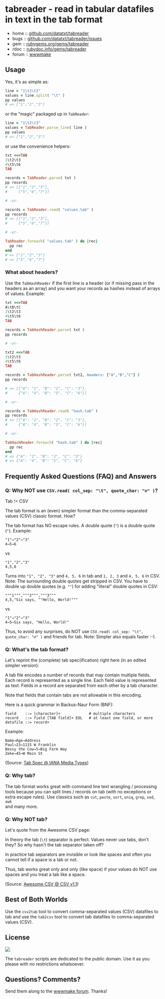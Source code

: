 # tabreader - read in tabular datafiles in text in the tab format

* home  :: [github.com/datatxt/tabreader](https://github.com/datatxt/tabreader)
* bugs  :: [github.com/datatxt/tabreader/issues](https://github.com/datatxt/tabreader/issues)
* gem   :: [rubygems.org/gems/tabreader](https://rubygems.org/gems/tabreader)
* rdoc  :: [rubydoc.info/gems/tabreader](http://rubydoc.info/gems/tabreader)
* forum :: [wwwmake](http://groups.google.com/group/wwwmake)


## Usage

Yes, it's as simple as:

``` ruby
line = "1\t2\t3"
values = line.split( "\t" )
pp values
# => ["1","2","3"]
```

or the "magic" packaged up in `TabReader`:

``` ruby
line = "1\t2\t3"
values = TabReader.parse_line( line )
pp values
# => ["1","2","3"]
```

or use the convenience helpers:

``` ruby
txt <<=TAB
1\t2\t3
4\t5\t6
TAB

records = TabReader.parse( txt )
pp records
# => [["1","2","3"],
#     ["5","6","7"]]

# -or-

records = TabReader.read( "values.tab" )
pp records
# => [["1","2","3"],
#     ["5","6","7"]]

# -or-

TabReader.foreach( "values.tab" ) do |rec|
  pp rec
end
# => ["1","2","3"]
# => ["5","6","7"]
```


### What about headers?

Use the `TabHashReader`
if the first line is a header (or if missing pass in the headers
as an array) and you want your records as hashes instead of arrays of values.
Example:

``` ruby
txt <<=TAB
A\tB\tC
1\t2\t3
4\t5\t6
TAB

records = TabHashReader.parse( txt )
pp records

# -or-

txt2 <<=TAB
1\t2\t3
4\t5\t6
TAB

records = TabHashReader.parse( txt2, headers: ["A","B","C"] )
pp records

# => [{"A": "1", "B": "2", "C": "3"},
#     {"A": "4", "B": "5", "C": "6"}]

# -or-

records = TabHashReader.read( "hash.tab" )
pp records
# => [{"A": "1", "B": "2", "C": "3"},
#     {"A": "4", "B": "5", "C": "6"}]

# -or-

TabHashReader.foreach( "hash.tab" ) do |rec|
  pp rec
end
# => {"A": "1", "B": "2", "C": "3"}
# => {"A": "4", "B": "5", "C": "6"}
```





## Frequently Asked Questions (FAQ) and Answers

### Q: Why NOT use `CSV.read( col_sep: "\t", quote_char: "∅" )`?

Tab != CSV

The tab format is an (even) simpler format than
the comma-separated values (CSV) classic format. How?

The tab format has NO escape rules.
A double quote (`"`) is a double quote (`"`). Example:

```
"1"→"2"→"3"
4→5→6
```
vs

```
"1","2","3"
4,5,6
```

Turns into `"1", "2", "3"` and `4, 5, 6`
in tab and `1, 2, 3` and `4, 5, 6` in CSV.
Note: The surrounding double quotes get stripped in CSV.
You have to double up double quotes (e.g. `""`)
for adding "literal" double quotes in CSV:

```
"""1""","""2""","""3"""
4,5,"Six says, ""Hello, World!"""
```

vs

```
"1"→"2"→"3"
4→5→Six says, "Hello, World!"
```

Thus, to avoid any surprises, do NOT use
`CSV.read( col_sep: "\t", quote_char: "∅" )` and friends for tab.
Note: Simpler also equals faster :-).



### Q: What's the tab format?

Let's reprint the (complete) tab spec(ification) right here
(in an edited simpler version):

A tab file encodes a number of records that may contain multiple fields.
Each record is represented as a single line.
Each field value is represented as text.
Fields in a record are separated from each other by a tab character.

Note that fields that contain tabs are not allowable in this encoding.

Here is a quick grammar in Backus-Naur Form (BNF):

```
field    ::= [character]+             # multiple characters
record   ::= field [TAB field]+ EOL   # at least one field, or more
datafile ::= record+
```

Example:

```
Name→Age→Address
Paul→23→1115 W Franklin
Bessy the Cow→5→Big Farm Way
Zeke→45→W Main St
```

(Source: [Tab Spec @ IANA Media Types](https://www.iana.org/assignments/media-types/text/tab-separated-values))





### Q: Why tab?

The tab format works great with
command line text wrangling / processing tools
because you can split lines / records on tab
(with no exceptions or extra escape rules).
Use classics such as `cut`, `paste`, `sort`, `uniq`, `grep`, `sed`, `awk`  
and many more.




### Q: Why NOT tab?

Let's quote from the Awesome CSV page:

In theory the tab (`\t`) separator is perfect. Values never use tabs, don't they?  So why hasn't the tab separator taken off?

In practice tab separators are invisible or look like spaces and often you cannot tell if a space is a tab or not.

Thus, tab works great only and only (like space) if your values do NOT use spaces and you treat a tab like a space.

(Source: [Awesome CSV @ CSV v1.1](https://github.com/csv11/awesome-csv))



## Best of Both Worlds

Use the `csv2tab` tool to convert comma-separated values (CSV) datafiles
to tab and use the `tab2csv` tool to convert tab datafiles to
comma-separated values (CSV).




## License

![](https://publicdomainworks.github.io/buttons/zero88x31.png)

The `tabreader` scripts are dedicated to the public domain.
Use it as you please with no restrictions whatsoever.

## Questions? Comments?

Send them along to the [wwwmake forum](http://groups.google.com/group/wwwmake).
Thanks!
